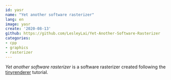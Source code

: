 ```yaml
---
id: yasr
name: "Yet another software rasterizer"
lang: en
image: yasr
create: '2020-08-13'
github: https://github.com/LesleyLai/Yet-Another-Software-Rasterizer
categories:
- cpp
- graphics
- rasterizer
---
```


*Yet another software rasterizer* is a software rasterizer
created following the [tinyrenderer](https://github.com/ssloy/tinyrenderer) tutorial.
